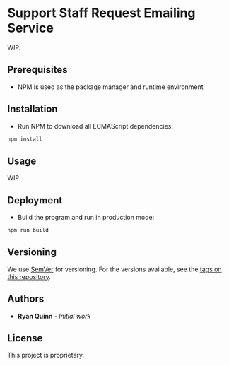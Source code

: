 # Support Staff Request Emailing Service

WIP.

## Prerequisites

- NPM is used as the package manager and runtime environment

## Installation

- Run NPM to download all ECMAScript dependencies:
```bash
npm install
```

## Usage

WIP

## Deployment
- Build the program and run in production mode:
```bash
npm run build
```

## Versioning

We use [SemVer](http://semver.org/) for versioning. For the versions available, see the [tags on this repository](https://github.com/IIP-Design/commons-gateway/tags). 

## Authors

* **Ryan Quinn** - *Initial work*

## License

This project is proprietary.
